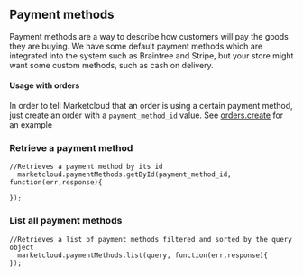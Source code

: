## Payment methods

Payment methods are a way to describe how customers will pay the goods they are buying. We have some default payment methods which are integrated into the system such as Braintree and Stripe, but your store might want some custom methods, such as cash on delivery.

#### Usage with orders

In order to tell Marketcloud that an order is using a certain payment method, just create an order with a `payment_method_id` value. See [orders.create](#orders.create) for an example



### Retrieve a payment method

```
//Retrieves a payment method by its id
  marketcloud.paymentMethods.getById(payment_method_id, function(err,response){

});
```



### List all payment methods

```
//Retrieves a list of payment methods filtered and sorted by the query object
  marketcloud.paymentMethods.list(query, function(err,response){
});
```